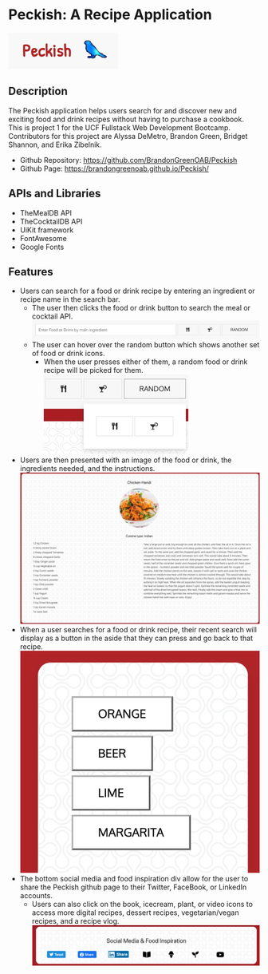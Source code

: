 # Peckish: A Recipe Application
![Peckish Logo](assets/readmeimgs/peckishlogo.png)

## Description
The Peckish application helps users search for and discover new and exciting food and drink recipes without having to purchase a cookbook. This is project 1 for the UCF Fullstack Web Development Bootcamp. Contributors for this project are Alyssa DeMetro, Brandon Green, Bridget Shannon, and Erika Zibelnik.
- Github Repository: https://github.com/BrandonGreenOAB/Peckish
- Github Page: https://brandongreenoab.github.io/Peckish/ 

## APIs and Libraries
- TheMealDB API
- TheCocktailDB API 
- UiKit framework
- FontAwesome
- Google Fonts

## Features
- Users can search for a food or drink recipe by entering an ingredient or recipe name in the search bar.
    - The user then clicks the food or drink button to search the meal or cocktail API. 
    ![Seach Bar Buttons](assets/readmeimgs/searchbarbuttons.png)
    - The user can hover over the random button which shows another set of food or drink icons.
        - When the user presses either of them, a random food or drink recipe will be picked for them.
          ![Random Seach Bar Buttons](assets/readmeimgs/searchbarrandombuttons.png)
- Users are then presented with an image of the food or drink, the ingredients needed, and the instructions.
![Recipe Pic, Ingredients, and Instructions](assets/readmeimgs/recipediv.png)
- When a user searches for a food or drink recipe, their recent search will display as a button in the aside that they can press and go back to that recipe.
![Recent Searches](assets/readmeimgs/recentsearches.png)
- The bottom social media and food inspiration div allow for the user to share the Peckish github page to their Twitter, FaceBook, or LinkedIn accounts. 
    - Users can also click on the book, icecream, plant, or video icons to access more digital recipes, dessert recipes, vegetarian/vegan recipes, and a recipe vlog.
    ![Social media buttons](assets/readmeimgs/socialmediabuttons.png)